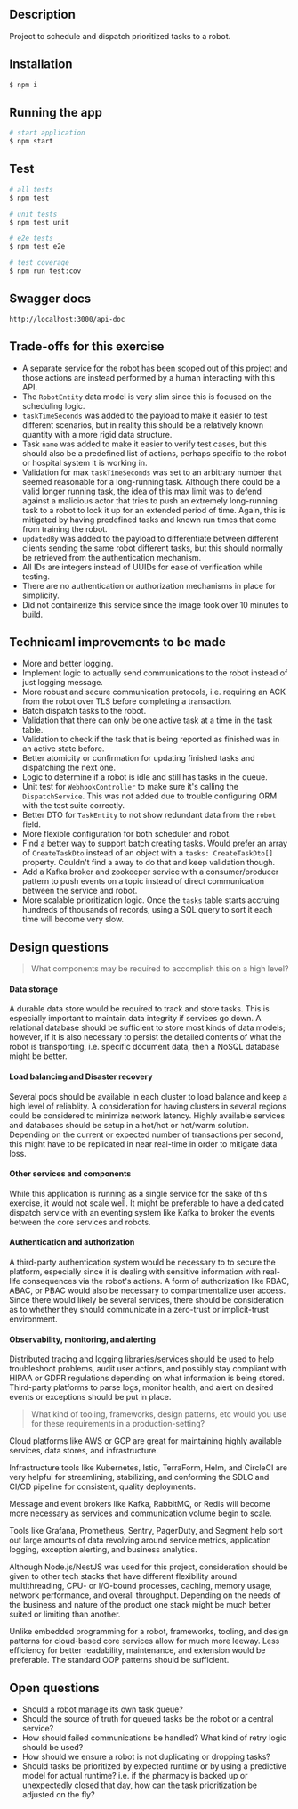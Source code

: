 ## Description

Project to schedule and dispatch prioritized tasks to a robot.

## Installation

```bash
$ npm i
```

## Running the app

```bash
# start application
$ npm start
```

## Test

```bash
# all tests
$ npm test

# unit tests
$ npm test unit

# e2e tests
$ npm test e2e

# test coverage
$ npm run test:cov
```

## Swagger docs
```
http://localhost:3000/api-doc
```

## Trade-offs for this exercise
- A separate service for the robot has been scoped out of this project and those actions are instead performed by a human interacting with this API.
- The `RobotEntity` data model is very slim since this is focused on the scheduling logic.
- `taskTimeSeconds` was added to the payload to make it easier to test different scenarios, but in reality this should be a relatively known quantity with a more rigid data structure.
- Task `name` was added to make it easier to verify test cases, but this should also be a predefined list of actions, perhaps specific to the robot or hospital system it is working in.
- Validation for max `taskTimeSeconds` was set to an arbitrary number that seemed reasonable for a long-running task. Although there could be a valid longer running task, the idea of this max limit was to defend against a malicious actor that tries to push an extremely long-running task to a robot to lock it up for an extended period of time. Again, this is mitigated by having predefined tasks and known run times that come from training the robot.
- `updatedBy` was added to the payload to differentiate between different clients sending the same robot different tasks, but this should normally be retrieved from the authentication mechanism.
- All IDs are integers instead of UUIDs for ease of verification while testing.
- There are no authentication or authorization mechanisms in place for simplicity.
- Did not containerize this service since the image took over 10 minutes to build.

## Technicaml improvements to be made
- More and better logging.
- Implement logic to actually send communications to the robot instead of just logging message.
- More robust and secure communication protocols, i.e. requiring an ACK from the robot over TLS before completing a transaction.
- Batch dispatch tasks to the robot.
- Validation that there can only be one active task at a time in the task table.
- Validation to check if the task that is being reported as finished was in an active state before.
- Better atomicity or confirmation for updating finished tasks and dispatching the next one.
- Logic to determine if a robot is idle and still has tasks in the queue.
- Unit test for `WebhookController` to make sure it's calling the `DispatchService`. This was not added due to trouble configuring ORM with the test suite correctly.
- Better DTO for `TaskEntity` to not show redundant data from the `robot` field.
- More flexible configuration for both scheduler and robot.
- Find a better way to support batch creating tasks. Would prefer an array of `CreateTaskDto` instead of an object with a `tasks: CreateTaskDto[]` property. Couldn't find a away to do that and keep validation though.
- Add a Kafka broker and zookeeper service with a consumer/producer pattern to push events on a topic instead of direct communication between the service and robot.
- More scalable prioritization logic. Once the `tasks` table starts accruing hundreds of thousands of records, using a SQL query to sort it each time will become very slow.

## Design questions
> What components may be required to accomplish this on a high level?

#### Data storage
A durable data store would be required to track and store tasks. This is especially important to maintain data integrity if services go down. A relational database should be sufficient to store most kinds of data models; however, if it is also necessary to persist the detailed contents of what the robot is transporting, i.e. specific document data, then a NoSQL database might be better.

#### Load balancing and Disaster recovery
Several pods should be available in each cluster to load balance and keep a high level of reliablity. A consideration for having clusters in several regions could be considered to minimize network latency. Highly available services and databases should be setup in a hot/hot or hot/warm solution. Depending on the current or expected number of transactions per second, this might have to be replicated in near real-time in order to mitigate data loss.

#### Other services and components
While this application is running as a single service for the sake of this exercise, it would not scale well. It might be preferable to have a dedicated dispatch service with an eventing system like Kafka to broker the events between the core services and robots.

#### Authentication and authorization
A third-party authentication system would be necessary to to secure the platform, especially since it is dealing with sensitive information with real-life consequences via the robot's actions. A form of authorization like RBAC, ABAC, or PBAC would also be necessary to compartmentalize user access. Since there would likely be several services, there should be consideration as to whether they should communicate in a zero-trust or implicit-trust environment.

#### Observability, monitoring, and alerting
Distributed tracing and logging libraries/services should be used to help troubleshoot problems, audit user actions, and possibly stay compliant with HIPAA or GDPR regulations depending on what information is being stored. Third-party platforms to parse logs, monitor health, and alert on desired events or exceptions should be put in place.

> What kind of tooling, frameworks, design patterns, etc would you use for these requirements in a production-setting?

Cloud platforms like AWS or GCP are great for maintaining highly available services, data stores, and infrastructure.

Infrastructure tools like Kubernetes, Istio, TerraForm, Helm, and CircleCI are very helpful for streamlining, stabilizing, and conforming the SDLC and CI/CD pipeline for consistent, quality deployments.

Message and event brokers like Kafka, RabbitMQ, or Redis will become more necessary as services and communication volume begin to scale.

Tools like Grafana, Prometheus, Sentry, PagerDuty, and Segment help sort out large amounts of data revolving around service metrics, application logging, exception alerting, and business analytics.

Although Node.js/NestJS was used for this project, consideration should be given to other tech stacks that have different flexibility around multithreading, CPU- or I/O-bound processes, caching, memory usage, network performance, and overall throughput. Depending on the needs of the business and nature of the product one stack might be much better suited or limiting than another.

Unlike embedded programming for a robot, frameworks, tooling, and design patterns for cloud-based core services allow for much more leeway. Less efficiency for better readability, maintenance, and extension would be preferable. The standard OOP patterns should be sufficient.

## Open questions
- Should a robot manage its own task queue?
- Should the source of truth for queued tasks be the robot or a central service?
- How should failed communications be handled? What kind of retry logic should be used?
- How should we ensure a robot is not duplicating or dropping tasks?
- Should tasks be prioritized by expected runtime or by using a predictive model for actual runtime? i.e. if the pharmacy is backed up or unexpectedly closed that day, how can the task prioritization be adjusted on the fly?